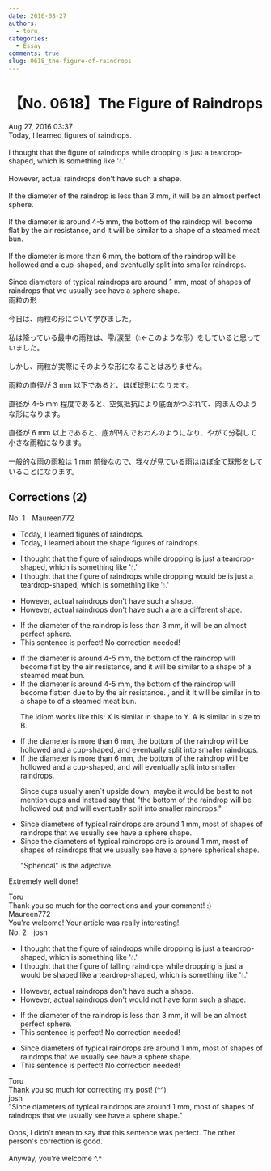 ```yaml
---
date: 2016-08-27
authors:
  - toru
categories:
  - Essay
comments: true
slug: 0618_the-figure-of-raindrops
---
```


# 【No. 0618】The Figure of Raindrops
<div class="date">Aug 27, 2016 03:37</div>
<div id="post"><div id="body_show_ori">
Today, I learned figures of raindrops.<br/><br/>I thought that the figure of raindrops while dropping is just a teardrop-shaped, which is something like '💧.'<br/><br/>However, actual raindrops don't have such a shape.<br/><br/>If the diameter of the raindrop is less than 3 mm, it will be an almost perfect sphere.<br/><br/>If the diameter is around 4-5 mm, the bottom of the raindrop will become flat by the air resistance, and it will be similar to a shape of a steamed meat bun.<br/><br/>If the diameter is more than 6 mm, the bottom of the raindrop will be hollowed and a cup-shaped, and eventually split into smaller raindrops.<br/><br/>Since diameters of typical raindrops are around 1 mm, most of shapes of raindrops that we usually see have a sphere shape.
</div></div>

<!-- more -->

<div id="post_ja"><div id="body_show_mo">
雨粒の形<br/><br/>今日は、雨粒の形について学びました。<br/><br/>私は降っている最中の雨粒は、雫/涙型（💧←このような形）をしていると思っていました。<br/><br/>しかし、雨粒が実際にそのような形になることはありません。<br/><br/>雨粒の直径が 3 mm 以下であると、ほぼ球形になります。<br/><br/>直径が 4-5 mm 程度であると、空気抵抗により底面がつぶれて、肉まんのような形になります。<br/><br/>直径が 6 mm 以上であると、底が凹んでおわんのようになり、やがて分裂して小さな雨粒になります。<br/><br/>一般的な雨の雨粒は 1 mm 前後なので、我々が見ている雨はほぼ全て球形をしていることになります。
</div></div>

## Corrections (2)
<div id="block"><div class="first_name"> No. 1　<span class="just_name">Maureen772</span></div><div id="block2">
<ul class="correction_field">
<li class="incorrect">Today, I learned figures of raindrops.</li>
<li class="corrected correct">
Today, I learned <span class="f_red">about the shape </span><span class="sline">figures</span> of raindrops.
</li>
</ul>
<ul class="correction_field">
<li class="incorrect">I thought that the figure of raindrops while dropping is just a teardrop-shaped, which is something like '💧.'</li>
<li class="corrected correct">
I thought that <span class="sline">the figure of</span> raindrops while dropping <span class="f_red">would be </span><span class="sline">is just a</span> teardrop-shaped, <span class="sline">which is</span> something like '💧.'
</li>
</ul>
<ul class="correction_field">
<li class="incorrect">However, actual raindrops don't have such a shape.</li>
<li class="corrected correct">
However, actual raindrops <span class="sline">don't have such a</span> <span class="f_red">are a different </span>shape.
</li>
</ul>
<ul class="correction_field">
<li class="incorrect">If the diameter of the raindrop is less than 3 mm, it will be an almost perfect sphere.</li>
<li class="corrected perfect">This sentence is perfect! No correction needed!</li>
</ul>
<ul class="correction_field">
<li class="incorrect">If the diameter is around 4-5 mm, the bottom of the raindrop will become flat by the air resistance, and it will be similar to a shape of a steamed meat bun.</li>
<li class="corrected correct">
If the diameter is around 4-5 mm, the bottom of the raindrop will <span class="sline">become</span> flat<span class="f_red">ten</span> <span class="f_red">due to</span> <span class="sline">by the</span> air resistance. <span class="sline">, an</span>d<span class="sline"> it</span> <span class="f_red">I</span>t will be similar <span class="f_red">in</span> <span class="sline">to a</span> shape <span class="f_red">to</span> <span class="sline">of</span> a steamed meat bun.
<p class="correction_comment">The idiom works like this: X is similar in shape to Y. A is similar in size to B.</p>
</li>
</ul>
<ul class="correction_field">
<li class="incorrect">If the diameter is more than 6 mm, the bottom of the raindrop will be hollowed and a cup-shaped, and eventually split into smaller raindrops.</li>
<li class="corrected correct">
If the diameter is more than 6 mm, the bottom of the raindrop will be hollow<span class="sline">ed</span> and <span class="sline">a</span> cup-shaped, and <span class="f_red">will </span>eventually split into smaller raindrops.
<p class="correction_comment">Since cups usually aren`t upside down, maybe it would be best to not mention cups and instead say that "the bottom of the raindrop will be hollowed out and will eventually split into smaller raindrops."</p>
</li>
</ul>
<ul class="correction_field">
<li class="incorrect">Since diameters of typical raindrops are around 1 mm, most of shapes of raindrops that we usually see have a sphere shape.</li>
<li class="corrected correct">
Since the diameter<span class="sline"><span class="f_blue">s</span></span> of typical raindrops <span class="sline">are</span> <span class="f_red">is</span> around 1 mm, most <span class="sline">of shapes of</span> raindrops that we <span class="sline">usually</span> see have a <span class="sline">sphere</span> <span class="f_red">spherical </span>shape.
<p class="correction_comment">"Spherical" is the adjective.</p>
</li>
</ul>
<p class="comment_small">
 Extremely well done!
</p>

</div><div class="name"><span class="just_name">Toru</span><br>
Thank you so much for the corrections and your comment! :)
</div>
<div class="name"><span class="just_name">Maureen772</span><br>
You're welcome! Your article was really interesting!
</div>
</div>
<div id="block"><div class="first_name"> No. 2　<span class="just_name">josh</span></div><div id="block2">
<ul class="correction_field">
<li class="incorrect">I thought that the figure of raindrops while dropping is just a teardrop-shaped, which is something like '💧.'</li>
<li class="corrected correct">
I thought that <span class="sline">the figure of</span> <span class="f_blue">falling</span> raindrops <span class="sline">while dropping</span> <span class="sline">is just a</span> <span class="f_blue">would be shaped like a </span>teardrop<span class="sline">-shaped</span>, <span class="sline">which is</span> something like '💧.'
</li>
</ul>
<ul class="correction_field">
<li class="incorrect">However, actual raindrops don't have such a shape.</li>
<li class="corrected correct">
However, actual raindrops <span class="sline">don't</span> <span class="f_blue">would not </span><span class="sline">have</span> <span class="f_blue">form</span> such a shape.
</li>
</ul>
<ul class="correction_field">
<li class="incorrect">If the diameter of the raindrop is less than 3 mm, it will be an almost perfect sphere.</li>
<li class="corrected perfect">This sentence is perfect! No correction needed!</li>
</ul>
<ul class="correction_field">
<li class="incorrect">Since diameters of typical raindrops are around 1 mm, most of shapes of raindrops that we usually see have a sphere shape.</li>
<li class="corrected perfect">This sentence is perfect! No correction needed!</li>
</ul>
</div><div class="name"><span class="just_name">Toru</span><br>
Thank you so much for correcting my post! (^^)
</div>
<div class="name"><span class="just_name">josh</span><br>
"Since diameters of typical raindrops are around 1 mm, most of shapes of raindrops that we usually see have a sphere shape."<br/><br/>Oops, I didn't mean to say that this sentence was perfect. The other person's correction is good.<br/><br/>Anyway, you're welcome ^.^
</div>
</div>
